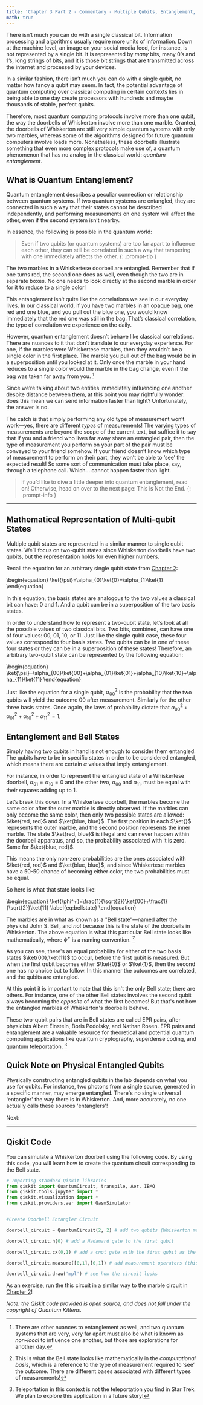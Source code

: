 ```yaml
---
title: 'Chapter 3 Part 2 - Commentary - Multiple Qubits, Entanglement, and Bell States'
math: true
---
```



There isn’t much you can do with a single classical bit. Information processing and algorithms  usually require more units of information. Down at the machine level, an image on your social media feed, for instance, is not represented by a single bit. It is represented by *many* bits, many 0’s and 1’s, long strings of bits, and it is those bit strings that are transmitted across the internet and processed by your devices.

In a similar fashion, there isn’t much you can do with a single qubit, no matter how fancy a qubit may seem. In fact, the potential advantage of quantum computing over classical computing in certain contexts lies in being able to one day create processors with hundreds and maybe thousands of stable, perfect qubits.

Therefore, most quantum computing protocols involve more than one qubit, the way the doorbells of Whiskerton involve more than one marble. Granted, the doorbells of Whiskerton are still very simple quantum systems with only two marbles, whereas some of the algorithms designed for future quantum computers involve loads more. Nonetheless, these doorbells illustrate something that even more complex protocols make use of, a quantum phenomenon that has no analog in the classical world: *quantum entanglement*.

## What is Quantum Entanglement?

Quantum entanglement describes a peculiar connection or relationship between quantum systems. If two quantum systems are entangled, they are connected in such a way that their states cannot be described independently, and performing measurements on one system will affect the other, even if the second system isn’t nearby. 

In essence, the following is possible in the quantum world:

> Even if two qubits (or quantum systems) are too far apart to influence each other, they can still be correlated in such a way that tampering with one immediately affects the other.
{: .prompt-tip }

The two marbles in a Whiskertese doorbell are entangled. Remember that if one turns red, the second one does as well, even though the two are in separate boxes. No one needs to look directly at the second marble in order for it to reduce to a single color!  

This entanglement isn’t quite like the correlations we see in our everyday lives. In our classical world, if you have two marbles in an opaque bag, one red and one blue, and you pull out the blue one, you would know immediately that the red one was still in the bag. That’s classical correlation, the type of correlation we experience on the daily. 

However, quantum entanglement doesn’t behave like classical correlations. There are nuances to it that don’t translate to our everyday experience. For one, if the marbles were Whiskertese marbles, then they wouldn’t be a single color in the first place. The marble you pull out of the bag would be in a superposition until you looked at it. Only once the marble in your hand reduces to a single color would the marble in the bag change, even if the bag was taken far away from you. [^fn-nth-1]

[^fn-nth-1]: There are other nuances to entanglement as well, and two quantum systems that are very, very far apart must also be what is known as *non-local* to influence one another, but those are explorations for another day.

Since we’re talking about two entities immediately influencing one another despite distance between them, at this point you may rightfully wonder: does this mean we can send information faster than light? Unfortunately, the answer is no.

The catch is that simply performing any old type of measurement won’t work—yes, there are different *types* of measurements! The varying types of measurements are beyond the scope of the current text, but suffice it to say that if you and a friend who lives far away share an entangled pair, then the type of measurement you perform on your part of the pair must be conveyed to your friend somehow. If your friend doesn’t know which type of measurement to perform on their part, they won’t be able to ‘see’ the expected result! So some sort of communication must take place, say, through a telephone call. Which… cannot happen faster than light.

>If you’d like to dive a little deeper into quantum entanglement, read on! Otherwise, head on over to the next page: This is Not the End.
{: .prompt-info }

_______

## Mathematical Representation of Multi-qubit States

Multiple qubit states are represented in a similar manner to single qubit states. We’ll focus on two-qubit states since Whiskerton doorbells have two qubits, but the representation holds for even higher numbers.


Recall the equation for an arbitrary single qubit state from [Chapter 2](https://quantum-kittens.github.io/posts/CHAPTER-2-Part-2-Qubits-Superposition-and-Measurements/):


\begin{equation}
\ket{\psi}=\alpha_{0}\ket{0}+\alpha_{1}\ket{1}
\end{equation}

In this equation, the basis states are analogous to the two values a classical bit can have: 0 and 1. And a qubit can be in a superposition of the two basis states. 

In order to understand how to represent a two-qubit state, let’s look at all the possible values of two classical bits. Two bits, combined, can have one of four values: 00, 01, 10, or 11. Just like the single qubit case, these four values correspond to four basis states. Two qubits can be in one of these four states or they can be in a superposition of these states! Therefore, an arbitrary two-qubit state can be represented by the following equation:

\begin{equation}
\ket{\psi}=\alpha_{00}\ket{00}+\alpha_{01}\ket{01}+\alpha_{10}\ket{10}+\alpha_{11}\ket{11}
\end{equation}

Just like the equation for a single qubit, $\alpha_{00}^2$ is the probability that the two qubits will yield the outcome 00 after measurement. Similarly for the other three basis states. Once again, the laws of probability dictate that $\alpha_{00}^2+\alpha_{01}^2+\alpha_{10}^2+\alpha_{11}^2=1$. 

## Entanglement and Bell States

Simply having two qubits in hand is not enough to consider them entangled. The qubits have to be in specific states in order to be considered entangled, which means there are certain $\alpha$ values that imply entanglement. 

For instance, in order to represent the entangled state of a Whiskertese doorbell, $\alpha_01=\alpha_10=0$ and the other two, $\alpha_{00}$ and $\alpha_{11}$, must be equal with their squares adding up to 1.

Let’s break this down. In a Whiskertese doorbell, the marbles become the same color after the outer marble is directly observed. If the marbles can only become the same color, then only two possible states are allowed: $\ket{red, red}$ and $\ket{blue, blue}$. The first position in each $\ket{}$ represents the outer marble, and the second position represents the inner marble. The state $\ket{red, blue}$ is illegal and can never happen within the doorbell apparatus, and so, the probability associated with it is zero. Same for $\ket{blue, red}$.

This means the only non-zero probabilities are the ones associated with $\ket{red, red}$ and $\ket{blue, blue}$, and since Whiskertese marbles have a 50-50 chance of becoming either color, the two probabilities must be equal.

So here is what that state looks like:


\begin{equation}
\ket{\phi^+}=\frac{1}{\sqrt{2}}\ket{00}+\frac{1}{\sqrt{2}}\ket{11}
\label{eq:bellstate}
\end{equation}

The marbles are in what as known as a "Bell state”—named after the physicist John S. Bell, and *not* because this is the state of the doorbells in Whiskerton. The above equation is what this particular Bell state looks like mathematically, where $\phi^+$ is a naming convention. [^fn-nth-2]

[^fn-nth-2]: This is what the Bell state looks like mathematically in the *computational basis*, which is a reference to the type of measurement required to ‘see’ the outcome. There are different bases associated with different types of measurements!

As you can see, there's an equal probability for either of the two basis states $\ket{00},\ket{11}$ to occur, before the first qubit is measured. But when the first qubit becomes either $\ket{0}$ or $\ket{1}$, then the second one has no choice but to follow. In this manner the outcomes are correlated, and the qubits are entangled. 

At this point it is important to note that this isn't the only Bell state; there are others. For instance, one of the other Bell states involves the second qubit always becoming the *opposite* of what the first becomes! But that's not how the entangled marbles of Whiskerton's doorbells behave.

These two-qubit pairs that are in Bell states are called EPR pairs, after physicists Albert Einstein, Boris Podolsky, and Nathan Rosen. EPR pairs and entanglement are a valuable resource for theoretical and potential quantum computing applications like quantum cryptography, superdense coding, and quantum teleportation. [^fn-nth-3]

[^fn-nth-3]: Teleportation in this context is not the teleportation you find in Star Trek. We plan to explore this application in a future story!
 
## Quick Note on Physical Entangled Qubits
 
Physically constructing entangled qubits in the lab depends on what you use for qubits. For instance, two photons from a single source, generated in a specific manner, may emerge entangled. There's no single universal 'entangler' the way there is in Whiskerton. And, more accurately, no one actually calls these sources 'entanglers'!
 
Next: 
 
 
________

## Qiskit Code

You can simulate a Whiskerton doorbell using the following code. By using this code, you will learn how to create the quantum circuit corresponding to the Bell state.

 ```python
# Importing standard Qiskit libraries
from qiskit import QuantumCircuit, transpile, Aer, IBMQ
from qiskit.tools.jupyter import *
from qiskit.visualization import *
from qiskit.providers.aer import QasmSimulator


#Create Doorbell Entangler Circuit

doorbell_circuit = QuantumCircuit(2, 2) # add two qubits (Whiskerton marbles) and two classical bits (to store the measurement outcome)

doorbell_circuit.h(0) # add a Hadamard gate to the first qubit 

doorbell_circuit.cx(0,1) # add a cnot gate with the first qubit as the control and the second qubit as the target; the target flips its state when the control is in the 1 state  

doorbell_circuit.measure([0,1],[0,1]) # add measurement operators (this is equivalent to a cat looking directly at the outer marble)

doorbell_circuit.draw('mpl') # see how the circuit looks

```

As an exercise, run the this circuit in a similar way to the marble circuit in [Chapter 2](https://quantum-kittens.github.io/posts/CHAPTER-2-Part-2-Qubits-Superposition-and-Measurements/)!

*Note: the Qiskit code provided is open source, and does not fall under the copyright of Quantum Kittens.*